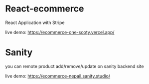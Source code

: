 # React-ecommerce

React Application with Stripe



live demo: https://ecommerce-one-sooty.vercel.app/

# Sanity

you can remote product add/remove/update on sanity backend site

live demo: https://ecommerce-nepail.sanity.studio/

